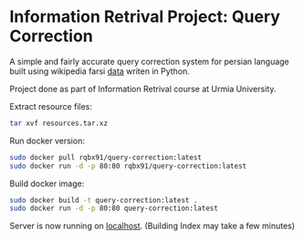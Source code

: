 # Information Retrival Project: Query Correction

A simple and fairly accurate query correction system for persian language built using wikipedia farsi [data](https://dumps.wikimedia.org/fawiki/) writen in Python.

Project done as part of Information Retrival course at Urmia University.

Extract resource files:

```bash
tar xvf resources.tar.xz
```

Run docker version:

```bash
sudo docker pull rqbx91/query-correction:latest
sudo docker run -d -p 80:80 rqbx91/query-correction:latest
```

Build docker image:

```bash
sudo docker build -t query-correction:latest .
sudo docker run -d -p 80:80 query-correction:latest
```

Server is now running on [localhost](http://localhost:80). (Building Index may take a few minutes)